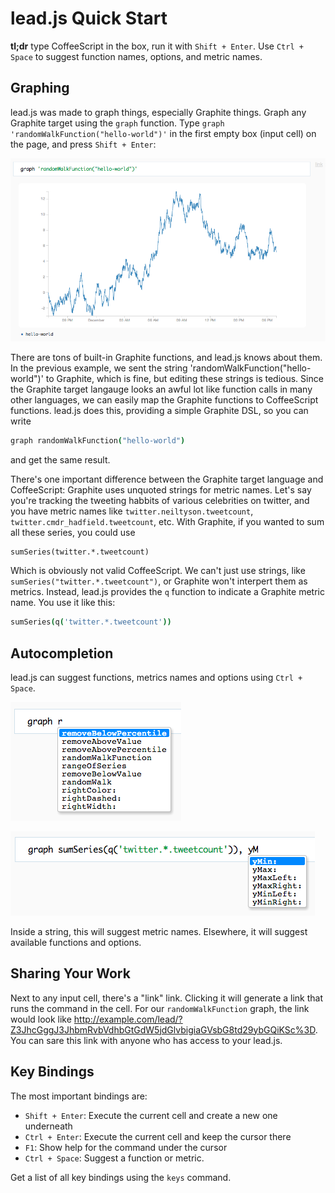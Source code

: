 # lead.js Quick Start

**tl;dr** type CoffeeScript in the box, run it with `Shift + Enter`. Use `Ctrl + Space` to suggest function names, options, and metric names.

## Graphing

lead.js was made to graph things, especially Graphite things. Graph any Graphite target using the `graph` function. Type `graph 'randomWalkFunction("hello-world")'` in the first empty box (input cell) on the page, and press `Shift + Enter`:

![graph 'randomWalkFunction("hello-world")'](graph-example.png)

There are tons of built-in Graphite functions, and lead.js knows about them. In the previous example, we sent the string 'randomWalkFunction("hello-world")' to Graphite, which is fine, but editing these strings is tedious. Since the Graphite target langauge looks an awful lot like function calls in many other languages, we can easily map the Graphite functions to CoffeeScript functions. lead.js does this, providing a simple Graphite DSL, so you can write

```coffeescript
graph randomWalkFunction("hello-world")
```

and get the same result.

There's one important difference between the Graphite target language and CoffeeScript: Graphite uses unquoted strings for metric names. Let's say you're tracking the tweeting habbits of various celebrities on twitter, and you have metric names like `twitter.neiltyson.tweetcount`, `twitter.cmdr_hadfield.tweetcount`, etc. With Graphite, if you wanted to sum all these series, you could use

```
sumSeries(twitter.*.tweetcount)
```

Which is obviously not valid CoffeeScript. We can't just use strings, like `sumSeries("twitter.*.tweetcount")`, or Graphite won't interpert them as metrics. Instead, lead.js provides the `q` function to indicate a Graphite metric name. You use it like this:

```coffeescript
sumSeries(q('twitter.*.tweetcount'))
```

## Autocompletion

lead.js can suggest functions, metrics names and options using `Ctrl + Space`.

![Suggest Function](autocomplete-function.png)

![Suggest Option](autocomplete-option.png)

Inside a string, this will suggest metric names. Elsewhere, it will suggest available functions and options.

## Sharing Your Work

Next to any input cell, there's a "link" link. Clicking it will generate a link that runs the command in the cell. For our `randomWalkFunction` graph, the link would look like http://example.com/lead/?Z3JhcGggJ3JhbmRvbVdhbGtGdW5jdGlvbigiaGVsbG8td29ybGQiKSc%3D. You can sare this link with anyone who has access to your lead.js.

## Key Bindings

The most important bindings are:

* `Shift + Enter`: Execute the current cell and create a new one underneath
* `Ctrl + Enter`: Execute the current cell and keep the cursor there
* `F1`: Show help for the command under the cursor
* `Ctrl + Space`: Suggest a function or metric. 

Get a list of all key bindings using the `keys` command.
